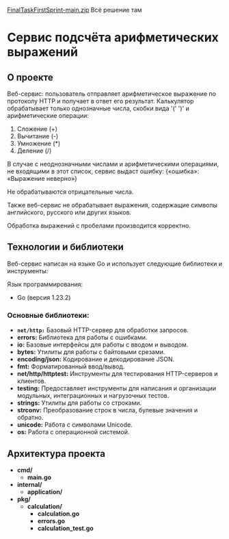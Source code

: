 [FinalTaskFirstSprint-main.zip](https://github.com/user-attachments/files/18223084/FinalTaskFirstSprint-main.zip)
Всё решение там
# Сервис подсчёта арифметических выражений
## О проекте
Веб-сервис: пользователь отправляет арифметическое выражение по протоколу HTTP и получает в ответ его результат. Калькулятор обрабатывает только однозначные числа, скобки вида '(' ')' и арифметические операции:
1) Сложение (+)
2) Вычитание (-)
3) Умножение (*)
4) Деление (/)

В случае с неоднозначными числами и арифметическими операциями, не входящими в этот список, сервис выдаст ошибку: {«ошибка»: «Выражение неверно»}

Не обрабатываются отрицательные числа.

Также веб-сервис не обрабатывает выражения, содержащие символы английского, русского или других языков.

Обработка выражений с пробелами производится корректно.
## Технологии и библиотеки
Веб-сервис написан на языке Go и использует следующие библиотеки и инструменты:

Язык программирования:
* Go (версия 1.23.2)
### Основные библиотеки:
* **`net/http:`** Базовый HTTP-сервер для обработки запросов.
* **errors:** Библиотека для работы с ошибками.
* **io:** Базовые интерфейсы для работы с вводом и выводом.
* **bytes:** Утилиты для работы с байтовыми срезами.
* **encoding/json:** Кодирование и декодирование JSON.
* **fmt:** Форматированный ввод/вывод.
* **net/http/httptest:** Инструменты для тестирования HTTP-серверов и клиентов.
* **testing:** Предоставляет инструменты для написания и организации модульных, интеграционных и нагрузочных тестов.
* **strings:** Утилиты для работы со строками.
* **strconv:** Преобразование строк в числа, булевые значения и обратно.
* **unicode:** Работа с символами Unicode.
* **os:** Работа с операционной системой.
## Архитектура проекта
* **cmd/**
  * **main.go**
* **internal/**
  * **application/**
* **pkg/**
  * **calculation/**
    * **calculation.go**
    * **errors.go**
    * **calculation_test.go**

